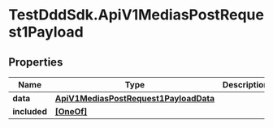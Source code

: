 # TestDddSdk.ApiV1MediasPostRequest1Payload

## Properties

Name | Type | Description | Notes
------------ | ------------- | ------------- | -------------
**data** | [**ApiV1MediasPostRequest1PayloadData**](ApiV1MediasPostRequest1PayloadData.md) |  | [optional] 
**included** | [**[OneOf]**](OneOf.md) |  | [optional] 


